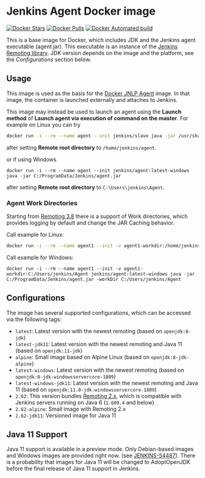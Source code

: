 Jenkins Agent Docker image
===

[![Docker Stars](https://img.shields.io/docker/stars/jenkins/slave.svg)](https://hub.docker.com/r/jenkins/slave/)
[![Docker Pulls](https://img.shields.io/docker/pulls/jenkins/slave.svg)](https://hub.docker.com/r/jenkins/slave/)
[![Docker Automated build](https://img.shields.io/docker/automated/jenkins/slave.svg)](https://hub.docker.com/r/jenkins/slave/)

This is a base image for Docker, which includes JDK and the Jenkins agent executable (agent.jar).
This executable is an instance of the [Jenkins Remoting library](https://github.com/jenkinsci/remoting).
JDK version depends on the image and the platform, see the _Configurations_ section below.

## Usage

This image is used as the basis for the [Docker JNLP Agent](https://github.com/jenkinsci/docker-jnlp-slave/) image.
In that image, the container is launched externally and attaches to Jenkins.

This image may instead be used to launch an agent using the **Launch method** of **Launch agent via execution of command on the master**. For example on Linux you can try

```sh
docker run -i --rm --name agent --init jenkins/slave java -jar /usr/share/jenkins/agent.jar
```

after setting **Remote root directory** to `/home/jenkins/agent`.

or if using Windows

```
docker run -i --rm --name agent --init jenkins/agent:latest-windows java -jar C:/ProgramData/Jenkins/agent.jar
```

after setting **Remote root directory** to `C:\Users\jenkins\Agent`.


### Agent Work Directories

Starting from [Remoting 3.8](https://github.com/jenkinsci/remoting/blob/master/CHANGELOG.md#38) there is a support of Work directories, 
which provides logging by default and change the JAR Caching behavior.

Call example for Linux:

```sh
docker run -i --rm --name agent1 --init -v agent1-workdir:/home/jenkins/agent jenkins/slave java -jar /usr/share/jenkins/agent.jar -workDir /home/jenkins/agent
```

Call example for Windows:

```
docker run -i --rm --name agent1 --init -v agent1-workdir:C:/Users/jenkins/Agent jenkins/agent:latest-windows java -jar C:/ProgramData/Jenkins/agent.jar -workDir C:/Users/jenkins/Agent
```

## Configurations

The image has several supported configurations, which can be accessed via the following tags:

* `latest`: Latest version with the newest remoting (based on `openjdk:8-jdk`)
* `latest-jdk11`: Latest version with the newest remoting and Java 11 (based on `openjdk:11-jdk`)
* `alpine`: Small image based on Alpine Linux (based on `openjdk:8-jdk-alpine`)
* `latest-windows`: Latest version with the newest remoting (based on `openjdk:8-jdk-windowsservercore-1809`)
* `latest-windows-jdk11`: Latest version with the newest remoting and Java 11 (based on `openjdk:11.0-jdk-windowsservercore-1809`)
* `2.62`: This version bundles [Remoting 2.x](https://github.com/jenkinsci/remoting#remoting-2]), which is compatible with Jenkins servers running on Java 6 (`1.609.4` and below)
* `2.62-alpine`: Small image with Remoting 2.x
* `2.62-jdk11`: Versioned image for Java 11

## Java 11 Support

Java 11 support is available in a preview mode.
Only Debian-based images and Windows images are provided right now.
(see [JENKINS-54487](https://issues.jenkins-ci.org/browse/JENKINS-54487)).
There is a probability that images for Java 11 will be changed to AdoptOpenJDK
before the final release of Java 11 support in Jenkins.
